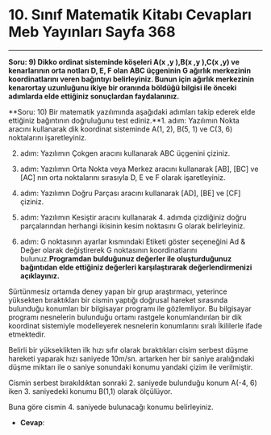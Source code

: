 # 10. Sınıf Matematik Kitabı Cevapları Meb Yayınları Sayfa 368

---

**Soru: 9) Dikko ordinat sisteminde köşeleri A(x ,y ),B(x ,y ),C(x ,y) ve kenarlarının orta notları D, E, F olan ABC üçgeninin G ağırlık merkezinin koordinatlarını veren bağıntıyı belirleyiniz. Bunun için ağırlık merkezinin kenarortay uzunluğunu ikiye bir oranında böldüğü bilgisi ile önceki adımlarda elde ettiğiniz sonuçlardan faydalanınız.**

**Soru: 10) Bir matematik yazılımında aşağıdaki adımları takip ederek elde ettiğiniz bağıntının doğruluğunu test ediniz.**1. adım: Yazılımın Nokta aracını kullanarak dik koordinat sisteminde A(1, 2), B(5, 1) ve C(3, 6) noktalarını işaretleyiniz.

 2. adım: Yazılımın Çokgen aracını kullanarak ABC üçgenini çiziniz.

 3. adım: Yazılımın Orta Nokta veya Merkez aracını kullanarak [AB], [BC] ve [AC] nın orta noktalarını sırasıyla D, E ve F olarak işaretleyiniz.

 4. adım: Yazılımın Doğru Parçası aracını kullanarak [AD], [BE] ve [CF] çiziniz.

 5. adım: Yazılımın Kesiştir aracını kullanarak 4. adımda çizdiğiniz doğru parçalarından herhangi ikisinin kesim noktasını G olarak belirleyiniz.

 6. adım: G noktasının ayarlar kısmındaki Etiketi göster seçeneğini Ad & Değer olarak değiştirerek G noktasının koordinatlarını bulunuz.**Programdan bulduğunuz değerler ile oluşturduğunuz bağıntıdan elde ettiğiniz değerleri karşılaştırarak değerlendirmenizi açıklayınız.**

Sürtünmesiz ortamda deney yapan bir grup araştırmacı, yeterince yüksekten bıraktıkları bir cismin yaptığı doğrusal hareket sırasında bulunduğu konumları bir bilgisayar programı ile gözlemliyor. Bu bilgisayar programı nesnelerin bulunduğu ortamı rastgele konumlandırılan bir dik koordinat sistemiyle modelleyerek nesnelerin konumlarını sıralı İkililerle ifade etmektedir.

 Belirli bir yükseklikten ilk hızı sıfır olarak bıraktıkları cisim serbest düşme hareketi yaparak hızı saniyede 10m/sn. artarken her bir saniye aralığındaki düşme miktarı ile o saniye sonundaki konumu yandaki çizim ile verilmiştir.

 Cismin serbest bırakıldıktan sonraki 2. saniyede bulunduğu konum A(-4, 6) iken 3. saniyedeki konumu B(1,1) olarak ölçülüyor.

 Buna göre cismin 4. saniyede bulunacağı konumu belirleyiniz.

-   **Cevap**: